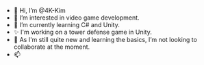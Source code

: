 - 👋 Hi, I’m @4K-Kim
- 👀 I’m interested in video game development.
- 🌱 I’m currently learning C# and Unity.
- ✨ I'm working on a tower defense game in Unity.
- 💞️ As I'm still quite new and learning the basics, I’m not looking to collaborate at the moment.
- 📫
